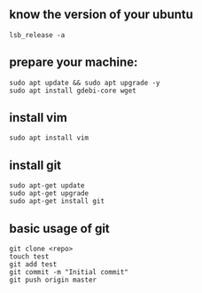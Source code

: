 ## know the version of your ubuntu
```
lsb_release -a
```
## prepare your machine:
```
sudo apt update && sudo apt upgrade -y
sudo apt install gdebi-core wget
```
## install vim
```
sudo apt install vim
```
## install git
```
sudo apt-get update
sudo apt-get upgrade
sudo apt-get install git
```
## basic usage of git
```
git clone <repo>
touch test
git add test
git commit -m "Initial commit"
git push origin master
```
